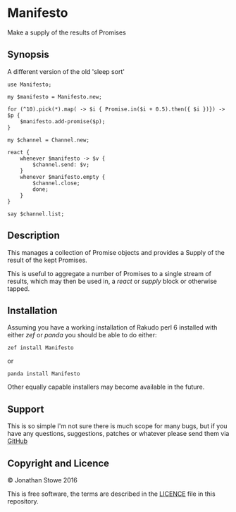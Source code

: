 # Manifesto

Make a supply of the results of Promises 

## Synopsis

A different version of the old 'sleep sort'

```perl6
use Manifesto;

my $manifesto = Manifesto.new;

for (^10).pick(*).map( -> $i { Promise.in($i + 0.5).then({ $i })}) -> $p {
    $manifesto.add-promise($p);
}

my $channel = Channel.new;

react {
    whenever $manifesto -> $v {
        $channel.send: $v;
    }
    whenever $manifesto.empty {
        $channel.close;
        done;
    }
}

say $channel.list;

```

## Description

This manages a collection of Promise objects and provides a Supply
of the result of the kept Promises.

This is useful to aggregate a number of Promises to a single stream
of results, which may then be used in, a _react_ or _supply_ block
or otherwise tapped.

## Installation

Assuming you have a working installation of Rakudo perl 6 installed
with either *zef* or *panda* you should be able to do either:

    zef install Manifesto

or

    panda install Manifesto

Other equally capable installers may become available in the future.

## Support

This is so simple I'm not sure there is much scope for many bugs, but
if you have any questions, suggestions, patches or whatever please send
them via [GitHub](https://github.com/jonathanstowe/Manifesto/issues)

## Copyright and Licence

© Jonathan Stowe 2016

This is free software, the terms are described in the [LICENCE](LICENCE) file
in this repository.
